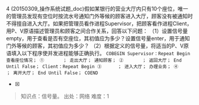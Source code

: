 4
(20150309_操作系统试题_doc)假如某银行的营业大厅内只有10个座位，唯一的管理员发现有空位时按流水号通知门外等候的顾客进入大厅，顾客没有被通知时
不得擅自进入大厅。如果把管理员看作进程Supervisor，把顾客看作进程Client，用P、V原语描述管理员和顾客之间合作关系，回答以下问题：
（1）设置信号量empty，用于查看是否有空座位，其初值应为多少？设置信号量enter，用于通知门外等候的顾客，其初值应为多少？
（2）根据定义的信号量，将适当的P、V原语填入以下程序使并发进程能够正确执行。
    ```
	          COBEGIN
	             Supervisor：Repeat
	                          Begin
	                            查看座位情况；
	                                  ①       ；
	                            走出大厅；
	                            通知顾客；
	                                  ②       ；
	                            返回大厅；
	                          End
	                        Until False；
	             Client：Repeat
	                      Begin
	                              ③      ；
	                        进入大厅；
	                        办理业务；
	                              ④      ；
	                        离开大厅；
	                 End
	                    Until False；
	          COEND
	    ```
    
- [x]  

> 知识点：信号量。
> 出处：网络
> 难度：1
>   
